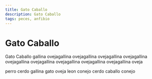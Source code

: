 ```yaml
---
title: Gato Caballo
description: Gato Caballo
tags: peces, anfibio
---
```


# Gato Caballo

Gato Caballo gallina ovejagallina ovejagallina ovejagallina ovejagallina ovejagallina ovejagallina ovejagallina ovejagallina ovejagallina oveja

perro cerdo gallina gato oveja leon conejo cerdo caballo conejo